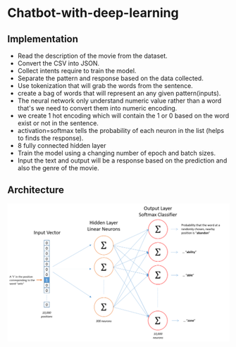 # Chatbot-with-deep-learning

## Implementation

* Read the description of the movie from the dataset.
* Convert the CSV into JSON.
* Collect intents require to train the model.
* Separate the pattern and response based on the data collected.
* Use tokenization that will grab the words from the sentence.
* create a bag of words that will represent an any given pattern(inputs).
* The neural network only understand numeric value rather than a word that's we need to convert them into numeric encoding.
* we create 1 hot encoding which will contain the 1 or 0 based on the word exist or not in the sentence.
* activation=softmax tells the probability of each neuron in the list (helps to finds the response).
* 8 fully connected hidden layer
* Train the model using a changing number of epoch and batch sizes.
* Input the text and output will be a response based on the prediction and also the genre of the movie.

## Architecture

<div align="center" style="height:400px">
    <a href="https://towardsdatascience.com/word2vec-skip-gram-model-part-1-intuition-78614e4d6e0b"><img src='./assets/2.png'></a>
</div>